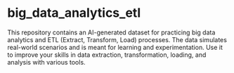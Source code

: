 # big_data_analytics_etl
This repository contains an AI-generated dataset for practicing big data analytics and ETL (Extract, Transform, Load) processes. The data simulates real-world scenarios and is meant for learning and experimentation. Use it to improve your skills in data extraction, transformation, loading, and analysis with various tools.
